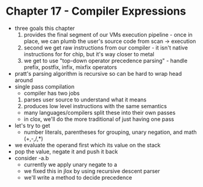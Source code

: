 # Chapter 17 - Compiler Expressions

- three goals this chapter
    1. provides the final segment of our VMs execution pipeline
      - once in place, we can plumb the user's source code from scan -> execution
    2. second we get raw instructions from our compiler
      - it isn't native instructions for for chip, but it's way closer to metal
    3. we get to use "top-down operator precedence parsing"
      - handle prefix, postfix, infix, mixfix operators
- pratt's parsing algorithm is recursive so can be hard to wrap head around
- single pass compilation
  - compiler has two jobs
  1. parses user source to understand what it means
  2. produces low level instructions with the same semantics
  - many languages/compilers split these into their own passes
  - in clox, we'll do the more traditional of just having one pass
- let's try to get
  - number literals, parentheses for grouping, unary negation, and math (+,-,/,*)
- we evaluate the operand first which its value on the stack
- pop the value, negate it and push it back
- consider -a.b
  - currently we apply unary negate to a
  - we fixed this in jlox by using recursive descent parser
  - we'll write a method to decide precedence
